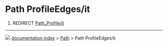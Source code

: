 # Path ProfileEdges/it
1.  REDIRECT [Path_Profile/it](Path_Profile/it.md)



---
![](images/Button_right.svg) [documentation index](../README.md) > [Path](Path_Workbench.md) > Path ProfileEdges/it
